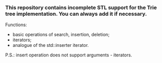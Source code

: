 ### This repository contains incomplete STL support for the Trie tree implementation. You can always add it if necessary.

Functions:
+ basic operations of search, insertion, deletion;
+ iterators;
+ analogue of the std::inserter iterator.

P.S.: insert operation does not support arguments - iterators.